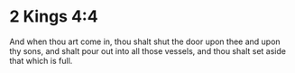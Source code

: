 # 2 Kings 4:4

And when thou art come in, thou shalt shut the door upon thee and upon thy sons, and shalt pour out into all those vessels, and thou shalt set aside that which is full.